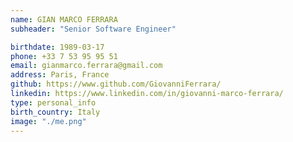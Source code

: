 ```yaml
---
name: GIAN MARCO FERRARA
subheader: "Senior Software Engineer"

birthdate: 1989-03-17
phone: +33 7 53 95 95 51
email: gianmarco.ferrara@gmail.com
address: Paris, France
github: https://www.github.com/GiovanniFerrara/
linkedin: https://www.linkedin.com/in/giovanni-marco-ferrara/
type: personal_info
birth_country: Italy
image: "./me.png"
---
```

